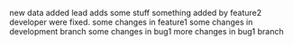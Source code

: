 new data added
lead adds some stuff
something added by feature2 developer were fixed.
some changes in feature1
some changes in development branch
some changes in bug1
more changes in bug1 branch